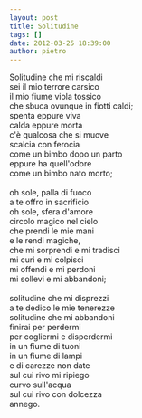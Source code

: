 ```yaml
---
layout: post
title: Solitudine
tags: []
date: 2012-03-25 18:39:00
author: pietro
---
```

Solitudine che mi riscaldi<br/>sei il mio terrore carsico<br/>il mio fiume viola tossico<br/>che sbuca ovunque in fiotti caldi;<br/>spenta eppure viva<br/>calda eppure morta<br/>c'è qualcosa che si muove<br/>scalcia con ferocia<br/>come un bimbo dopo un parto<br/>eppure ha quell'odore<br/>come un bimbo nato morto;<br/><br/>oh sole, palla di fuoco<br/>a te offro in sacrificio<br/>oh sole, sfera d'amore<br/>circolo magico nel cielo<br/>che prendi le mie mani<br/>e le rendi magiche,<br/>che mi sorprendi e mi tradisci<br/>mi curi e mi colpisci<br/>mi offendi e mi perdoni<br/>mi sollevi e mi abbandoni;<br/><br/>solitudine che mi disprezzi<br/>a te dedico le mie tenerezze<br/>solitudine che mi abbandoni<br/>finirai per perdermi<br/>per cogliermi e disperdermi<br/>in un fiume di tuoni<br/>in un fiume di lampi<br/>e di carezze non date<br/>sul cui rivo mi ripiego<br/>curvo sull'acqua<br/>sul cui rivo con dolcezza<br/>annego.
